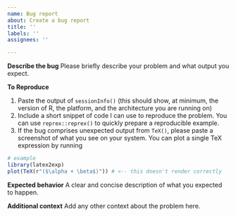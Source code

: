 ```yaml
---
name: Bug report
about: Create a bug report
title: ''
labels: ''
assignees: ''

---
```


**Describe the bug**
Please briefly describe your problem and what output you expect. 

**To Reproduce**
1. Paste the output of `sessionInfo()` (this should show, at minimum, the version of R, the platform, and the architecture you are running on)
2. Include a short snippet of code I can use to reproduce the problem. You can use `reprex::reprex()` to quickly prepare a reproducible example.
3. If the bug comprises unexpected output from `TeX()`, please paste a screenshot of what you see on your system. You can plot a single TeX expression by running
```r
# example
library(latex2exp)
plot(TeX(r"($\alpha + \beta$)")) # <-- this doesn't render correctly
```

**Expected behavior**
A clear and concise description of what you expected to happen.

**Additional context**
Add any other context about the problem here.
